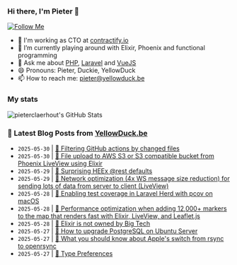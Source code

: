 ### Hi there, I'm Pieter 👋  
[![Follow Me](https://img.shields.io/github/followers/pieterclaerhout?label=Follow&style=social)](https://github.com/pieterclaerhout)

- 🏢 I'm working as CTO at [contractify.io](https://contractify.io)
- 🌱 I’m currently playing around with Elixir, Phoenix and functional programming
- 💬 Ask me about [PHP](https://php.net), [Laravel](http://laravel.com) and [VueJS](https://vuejs.org)
- 😄 Pronouns: Pieter, Duckie, YellowDuck
- 📫 How to reach me: pieter@yellowduck.be

### My stats

![pieterclaerhout's GitHub Stats](https://github-readme-stats.vercel.app/api?username=pieterclaerhout&show_icons=true&count_private=true&line_height=40)

### 📩 Latest Blog Posts from [YellowDuck.be](https://www.yellowduck.be/)
<!-- BLOG-POST-LIST:START -->
- `2025-05-30` | [🔗 Filtering GitHub actions by changed files](https://www.yellowduck.be/posts/filtering-github-actions-by-changed-files)  
- `2025-05-30` | [🔗 File upload to AWS S3 or S3 compatible bucket from Phoenix LiveView using Elixir](https://www.yellowduck.be/posts/file-upload-to-aws-s3-or-s3-compatible-bucket-from-phoenix-liveview-using-elixir)  
- `2025-05-29` | [🔗 Surprising HEEx @rest defaults](https://www.yellowduck.be/posts/surprising-heex-rest-defaults)  
- `2025-05-29` | [🔗 Network optimization &lpar;4x WS message size reduction&rpar; for sending lots of data from server to client &lpar;LiveView&rpar;](https://www.yellowduck.be/posts/network-optimization-4x-ws-message-size-reduction-for-sending-lots-of-data-from-server-to-client-liveview)  
- `2025-05-28` | [🐥 Enabling test coverage in Laravel Herd with pcov on macOS](https://www.yellowduck.be/posts/enabling-test-coverage-in-laravel-herd-with-pcov-on-macos)  
- `2025-05-28` | [🔗 Performance optimization when adding 12,000+ markers to the map that renders fast with Elixir, LiveView, and Leaflet.js](https://www.yellowduck.be/posts/performance-optimization-when-adding-12-000-markers-to-the-map-that-renders-fast-with-elixir-liveview-and-leaflet-js)  
- `2025-05-28` | [🔗 Elixir is not owned by Big Tech](https://www.yellowduck.be/posts/elixir-is-not-owned-by-big-tech)  
- `2025-05-27` | [🐥 How to upgrade PostgreSQL on Ubuntu Server](https://www.yellowduck.be/posts/how-to-upgrade-postgresql-on-ubuntu-server)  
- `2025-05-27` | [🔗 What you should know about Apple&#39;s switch from rsync to openrsync](https://www.yellowduck.be/posts/what-you-should-know-about-apples-switch-from-rsync-to-openrsync)  
- `2025-05-27` | [🔗 Type Preferences](https://www.yellowduck.be/posts/type-preferences)  

<!-- BLOG-POST-LIST:END -->
